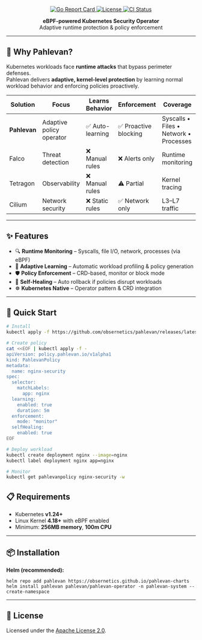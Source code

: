 
<p align="center">
  <a href="https://goreportcard.com/report/github.com/obsernetics/pahlevan">
    <img src="https://goreportcard.com/badge/github.com/obsernetics/pahlevan" alt="Go Report Card" />
  </a>
  <a href="https://opensource.org/licenses/Apache-2.0">
    <img src="https://img.shields.io/badge/License-Apache%202.0-blue.svg" alt="License" />
  </a>
  <a href="https://github.com/obsernetics/pahlevan/actions/workflows/ci.yml">
    <img src="https://github.com/obsernetics/pahlevan/workflows/CI/badge.svg" alt="CI Status" />
  </a>
</p>

<p align="center"><b>eBPF-powered Kubernetes Security Operator</b><br/>Adaptive runtime protection & policy enforcement</p>

---

## 🎯 Why Pahlevan?

Kubernetes workloads face **runtime attacks** that bypass perimeter defenses.  
Pahlevan delivers **adaptive, kernel-level protection** by learning normal workload behavior and enforcing policies proactively.

<table>
<thead>
<tr>
<th>Solution</th>
<th>Focus</th>
<th>Learns Behavior</th>
<th>Enforcement</th>
<th>Coverage</th>
</tr>
</thead>
<tbody>
<tr>
<td><b>Pahlevan</b></td>
<td>Adaptive policy operator</td>
<td>✅ Auto-learning</td>
<td>✅ Proactive blocking</td>
<td>Syscalls • Files • Network • Processes</td>
</tr>
<tr>
<td>Falco</td>
<td>Threat detection</td>
<td>❌ Manual rules</td>
<td>❌ Alerts only</td>
<td>Runtime monitoring</td>
</tr>
<tr>
<td>Tetragon</td>
<td>Observability</td>
<td>❌ Manual rules</td>
<td>⚠️ Partial</td>
<td>Kernel tracing</td>
</tr>
<tr>
<td>Cilium</td>
<td>Network security</td>
<td>❌ Static rules</td>
<td>✅ Network only</td>
<td>L3–L7 traffic</td>
</tr>
</tbody>
</table>

---

## ✨ Features

- 🔍 **Runtime Monitoring** – Syscalls, file I/O, network, processes (via eBPF)  
- 🤖 **Adaptive Learning** – Automatic workload profiling & policy generation  
- 🛡️ **Policy Enforcement** – CRD-based, monitor or block mode  
- 🔧 **Self-Healing** – Auto rollback if policies disrupt workloads  
- ☸️ **Kubernetes Native** – Operator pattern & CRD integration  

---

## 🚀 Quick Start

```bash
# Install
kubectl apply -f https://github.com/obsernetics/pahlevan/releases/latest/download/install.yaml

# Create policy
cat <<EOF | kubectl apply -f -
apiVersion: policy.pahlevan.io/v1alpha1
kind: PahlevanPolicy
metadata:
  name: nginx-security
spec:
  selector:
    matchLabels:
      app: nginx
  learning:
    enabled: true
    duration: 5m
  enforcement:
    mode: "monitor"
  selfHealing:
    enabled: true
EOF

# Deploy workload
kubectl create deployment nginx --image=nginx
kubectl label deployment nginx app=nginx

# Monitor
kubectl get pahlevanpolicy nginx-security -w
```

<h2 id="requirements">📋 Requirements</h2>

<ul>
  <li>Kubernetes <b>v1.24+</b></li>
  <li>Linux Kernel <b>4.18+</b> with eBPF enabled</li>
  <li>Minimum: <b>256MB memory</b>, <b>100m CPU</b></li>
</ul>

---

<h2 id="installation">📦 Installation</h2>

<p><b>Helm (recommended):</b></p>

<pre><code>helm repo add pahlevan https://obsernetics.github.io/pahlevan-charts
helm install pahlevan pahlevan/pahlevan-operator -n pahlevan-system --create-namespace
</code></pre>

---

<h2 id="license">📜 License</h2>

<p>
  Licensed under the 
  <a href="https://opensource.org/licenses/Apache-2.0">Apache License 2.0</a>.
</p>
